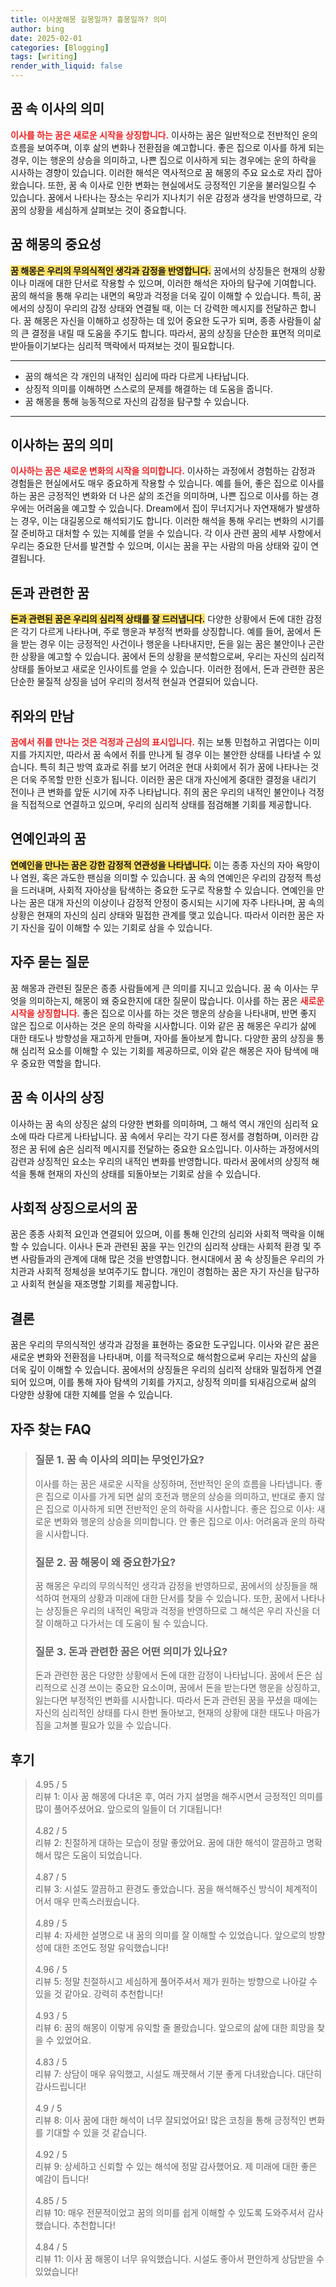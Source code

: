 ```yaml
---
title: 이사꿈해몽 길몽일까? 흉몽일까? 의미
author: bing
date: 2025-02-01
categories: [Blogging]
tags: [writing]
render_with_liquid: false
---
```



<h2 id='꿈 속 이사의 의미'>꿈 속 이사의 의미</h2>

<p><b><span style="color: #ee2323;">이사를 하는 꿈은 새로운 시작을 상징합니다.</span></b> 이사하는 꿈은 일반적으로 전반적인 운의 흐름을 보여주며, 이후 삶의 변화나 전환점을 예고합니다. 좋은 집으로 이사를 하게 되는 경우, 이는 행운의 상승을 의미하고, 나쁜 집으로 이사하게 되는 경우에는 운의 하락을 시사하는 경향이 있습니다. 이러한 해석은 역사적으로 꿈 해몽의 주요 요소로 자리 잡아왔습니다. 또한, 꿈 속 이사로 인한 변화는 현실에서도 긍정적인 기운을 불러일으킬 수 있습니다. 꿈에서 나타나는 장소는 우리가 지나치기 쉬운 감정과 생각을 반영하므로, 각 꿈의 상황을 세심하게 살펴보는 것이 중요합니다.</p>

<h2 id='꿈 해몽의 중요성'>꿈 해몽의 중요성</h2>

<p><b><span style="background-color: #ffe066;">꿈 해몽은 우리의 무의식적인 생각과 감정을 반영합니다.</span></b> 꿈에서의 상징들은 현재의 상황이나 미래에 대한 단서로 작용할 수 있으며, 이러한 해석은 자아의 탐구에 기여합니다. 꿈의 해석을 통해 우리는 내면의 욕망과 걱정을 더욱 깊이 이해할 수 있습니다. 특히, 꿈에서의 상징이 우리의 감정 상태와 연결될 때, 이는 더 강력한 메시지를 전달하곤 합니다. 꿈 해몽은 자신을 이해하고 성장하는 데 있어 중요한 도구가 되며, 종종 사람들이 삶의 큰 결정을 내릴 때 도움을 주기도 합니다. 따라서, 꿈의 상징을 단순한 표면적 의미로 받아들이기보다는 심리적 맥락에서 따져보는 것이 필요합니다.</p>

<hr />

<ul>
    <li>꿈의 해석은 각 개인의 내적인 심리에 따라 다르게 나타납니다.</li>
    <li>상징적 의미를 이해하면 스스로의 문제를 해결하는 데 도움을 줍니다.</li>
    <li>꿈 해몽을 통해 능동적으로 자신의 감정을 탐구할 수 있습니다.</li>
</ul>

<hr />

<h2 id='이사하는 꿈의 의미'>이사하는 꿈의 의미</h2>

<p><b><span style="color: #ee2323;">이사하는 꿈은 새로운 변화의 시작을 의미합니다.</span></b> 이사하는 과정에서 경험하는 감정과 경험들은 현실에서도 매우 중요하게 작용할 수 있습니다. 예를 들어, 좋은 집으로 이사를 하는 꿈은 긍정적인 변화와 더 나은 삶의 조건을 의미하며, 나쁜 집으로 이사를 하는 경우에는 어려움을 예고할 수 있습니다. Dream에서 집이 무너지거나 자연재해가 발생하는 경우, 이는 대길몽으로 해석되기도 합니다. 이러한 해석을 통해 우리는 변화의 시기를 잘 준비하고 대처할 수 있는 지혜를 얻을 수 있습니다. 각 이사 관련 꿈의 세부 사항에서 우리는 중요한 단서를 발견할 수 있으며, 이시는 꿈을 꾸는 사람의 마음 상태와 깊이 연결됩니다.</p>

<h2 id='돈과 관련한 꿈'>돈과 관련한 꿈</h2>

<p><b><span style="background-color: #ffe066;">돈과 관련된 꿈은 우리의 심리적 상태를 잘 드러냅니다.</span></b> 다양한 상황에서 돈에 대한 감정은 각기 다르게 나타나며, 주로 행운과 부정적 변화를 상징합니다. 예를 들어, 꿈에서 돈을 받는 경우 이는 긍정적인 사건이나 행운을 나타내지만, 돈을 잃는 꿈은 불안이나 곤란한 상황을 예고할 수 있습니다. 꿈에서 돈의 상황을 분석함으로써, 우리는 자신의 심리적 상태를 돌아보고 새로운 인사이트를 얻을 수 있습니다. 이러한 점에서, 돈과 관련한 꿈은 단순한 물질적 상징을 넘어 우리의 정서적 현실과 연결되어 있습니다.</p>

<h2 id='쥐와의 만남'>쥐와의 만남</h2>

<p><b><span style="color: #ee2323;">꿈에서 쥐를 만나는 것은 걱정과 근심의 표시입니다.</span></b> 쥐는 보통 민첩하고 귀엽다는 이미지를 가지지만, 따라서 꿈 속에서 쥐를 만나게 될 경우 이는 불안한 상태를 나타낼 수 있습니다. 특히 최근 방역 효과로 쥐를 보기 어려운 현대 사회에서 쥐가 꿈에 나타나는 것은 더욱 주목할 만한 신호가 됩니다. 이러한 꿈은 대개 자신에게 중대한 결정을 내리기 전이나 큰 변화를 앞둔 시기에 자주 나타납니다. 쥐의 꿈은 우리의 내적인 불안이나 걱정을 직접적으로 연결하고 있으며, 우리의 심리적 상태를 점검해볼 기회를 제공합니다.</p>

<h2 id='연예인과의 꿈'>연예인과의 꿈</h2>

<p><b><span style="background-color: #ffe066;">연예인을 만나는 꿈은 강한 감정적 연관성을 나타냅니다.</span></b> 이는 종종 자신의 자아 욕망이나 염원, 혹은 과도한 팬심을 의미할 수 있습니다. 꿈 속의 연예인은 우리의 감정적 특성을 드러내며, 사회적 자아상을 탐색하는 중요한 도구로 작용할 수 있습니다. 연예인을 만나는 꿈은 대개 자신의 이상이나 감정적 안정이 중시되는 시기에 자주 나타나며, 꿈 속의 상황은 현재의 자신의 심리 상태와 밀접한 관계를 맺고 있습니다. 따라서 이러한 꿈은 자기 자신을 깊이 이해할 수 있는 기회로 삼을 수 있습니다.</p>

<h2 id='자주 묻는 질문'>자주 묻는 질문</h2>

<p>꿈 해몽과 관련된 질문은 종종 사람들에게 큰 의미를 지니고 있습니다. 꿈 속 이사는 무엇을 의미하는지, 해몽이 왜 중요한지에 대한 질문이 많습니다. 이사를 하는 꿈은 <b><span style="color: #ee2323;">새로운 시작을 상징합니다.</span></b> 좋은 집으로 이사를 하는 것은 행운의 상승을 나타내며, 반면 좋지 않은 집으로 이사하는 것은 운의 하락을 시사합니다. 이와 같은 꿈 해몽은 우리가 삶에 대한 태도나 방향성을 재고하게 만들며, 자아를 돌아보게 합니다. 다양한 꿈의 상징을 통해 심리적 요소를 이해할 수 있는 기회를 제공하므로, 이와 같은 해몽은 자아 탐색에 매우 중요한 역할을 합니다.</p>

<h2 id='꿈 속 이사의 상징'>꿈 속 이사의 상징</h2>

<p>이사하는 꿈 속의 상징은 삶의 다양한 변화를 의미하며, 그 해석 역시 개인의 심리적 요소에 따라 다르게 나타납니다. 꿈 속에서 우리는 각기 다른 정서를 경험하며, 이러한 감정은 꿈 뒤에 숨은 심리적 메시지를 전달하는 중요한 요소입니다. 이사하는 과정에서의 감련과 상징적인 요소는 우리의 내적인 변화를 반영합니다. 따라서 꿈에서의 상징적 해석을 통해 현재의 자신의 상태를 되돌아보는 기회로 삼을 수 있습니다.</p>

<h2 id='사회적 상징으로서의 꿈'>사회적 상징으로서의 꿈</h2>

<p>꿈은 종종 사회적 요인과 연결되어 있으며, 이를 통해 인간의 심리와 사회적 맥락을 이해할 수 있습니다. 이사나 돈과 관련된 꿈을 꾸는 인간의 심리적 상태는 사회적 환경 및 주변 사람들과의 관계에 대해 많은 것을 반영합니다. 현시대에서 꿈 속 상징들은 우리의 가치관과 사회적 정체성을 보여주기도 합니다. 개인이 경험하는 꿈은 자기 자신을 탐구하고 사회적 현실을 재조명할 기회를 제공합니다.</p>

<h2 id='결론'>결론</h2>

<p>꿈은 우리의 무의식적인 생각과 감정을 표현하는 중요한 도구입니다. 이사와 같은 꿈은 새로운 변화와 전환점을 나타내며, 이를 적극적으로 해석함으로써 우리는 자신의 삶을 더욱 깊이 이해할 수 있습니다. 꿈에서의 상징들은 우리의 심리적 상태와 밀접하게 연결되어 있으며, 이를 통해 자아 탐색의 기회를 가지고, 상징적 의미를 되새김으로써 삶의 다양한 상황에 대한 지혜를 얻을 수 있습니다.</p>


<h2 id='자주_찾는_FAQ'>자주 찾는 FAQ</h2>
<div itemscope="" itemtype="https://schema.org/FAQPage"> 
<blockquote> 
<div itemscope="" itemprop="mainEntity" itemtype="https://schema.org/Question"> 
<h3 itemprop="name">질문 1. 꿈 속 이사의 의미는 무엇인가요?</h3> 
<div itemscope="" itemprop="acceptedAnswer" itemtype="https://schema.org/Answer"> 
<span itemprop="text"> 
<p>이사를 하는 꿈은 새로운 시작을 상징하며, 전반적인 운의 흐름을 나타냅니다. 좋은 집으로 이사를 가게 되면 삶의 호전과 행운의 상승을 의미하고, 반대로 좋지 않은 집으로 이사하게 되면 전반적인 운의 하락을 시사합니다. 좋은 집으로 이사: 새로운 변화와 행운의 상승을 의미합니다. 안 좋은 집으로 이사: 어려움과 운의 하락을 시사합니다.</p> 
</span> 
</div> 
</div> 

<div itemscope="" itemprop="mainEntity" itemtype="https://schema.org/Question"> 
<h3 itemprop="name">질문 2. 꿈 해몽이 왜 중요한가요?</h3> 
<div itemscope="" itemprop="acceptedAnswer" itemtype="https://schema.org/Answer"> 
<span itemprop="text"> 
<p>꿈 해몽은 우리의 무의식적인 생각과 감정을 반영하므로, 꿈에서의 상징들을 해석하여 현재의 상황과 미래에 대한 단서를 찾을 수 있습니다. 또한, 꿈에서 나타나는 상징들은 우리의 내적인 욕망과 걱정을 반영하므로 그 해석은 우리 자신을 더 잘 이해하고 다가서는 데 도움이 될 수 있습니다.</p> 
</span> 
</div> 
</div> 

<div itemscope="" itemprop="mainEntity" itemtype="https://schema.org/Question"> 
<h3 itemprop="name">질문 3. 돈과 관련한 꿈은 어떤 의미가 있나요?</h3> 
<div itemscope="" itemprop="acceptedAnswer" itemtype="https://schema.org/Answer"> 
<span itemprop="text"> 
<p>돈과 관련한 꿈은 다양한 상황에서 돈에 대한 감정이 나타납니다. 꿈에서 돈은 심리적으로 신경 쓰이는 중요한 요소이며, 꿈에서 돈을 받는다면 행운을 상징하고, 잃는다면 부정적인 변화를 시사합니다. 따라서 돈과 관련된 꿈을 꾸셨을 때에는 자신의 심리적인 상태를 다시 한번 돌아보고, 현재의 상황에 대한 태도나 마음가짐을 고쳐볼 필요가 있을 수 있습니다.</p> 
</span> 
</div> 
</div> 
</blockquote> 
</div>
<h2 id='후기'>후기</h2>
<div itemscope itemtype="https://schema.org/Product">
  <blockquote>
  <div itemprop="review" itemscope itemtype="https://schema.org/Review">
      <div itemprop="reviewRating" itemscope itemtype="https://schema.org/Rating"> <span itemprop="ratingValue">4.95</span> / <span itemprop="bestRating">5</span> </div>
      <span itemprop="reviewBody">리뷰 1: 이사 꿈 해몽에 다녀온 후, 여러 가지 설명을 해주시면서 긍정적인 의미를 많이 풀어주셨어요. 앞으로의 일들이 더 기대됩니다!</span>
  </div>
  <br>
  <div itemprop="review" itemscope itemtype="https://schema.org/Review">
      <div itemprop="reviewRating" itemscope itemtype="https://schema.org/Rating"> <span itemprop="ratingValue">4.82</span> / <span itemprop="bestRating">5</span> </div>
      <span itemprop="reviewBody">리뷰 2: 친절하게 대하는 모습이 정말 좋았어요. 꿈에 대한 해석이 깔끔하고 명확해서 많은 도움이 되었습니다.</span>
  </div>
  <br>
  <div itemprop="review" itemscope itemtype="https://schema.org/Review">
      <div itemprop="reviewRating" itemscope itemtype="https://schema.org/Rating"> <span itemprop="ratingValue">4.87</span> / <span itemprop="bestRating">5</span> </div>
      <span itemprop="reviewBody">리뷰 3: 시설도 깔끔하고 환경도 좋았습니다. 꿈을 해석해주신 방식이 체계적이어서 매우 만족스러웠습니다.</span>
  </div>
  <br>
  <div itemprop="review" itemscope itemtype="https://schema.org/Review">
      <div itemprop="reviewRating" itemscope itemtype="https://schema.org/Rating"> <span itemprop="ratingValue">4.89</span> / <span itemprop="bestRating">5</span> </div>
      <span itemprop="reviewBody">리뷰 4: 자세한 설명으로 내 꿈의 의미를 잘 이해할 수 있었습니다. 앞으로의 방향성에 대한 조언도 정말 유익했습니다!</span>
  </div>
  <br>
  <div itemprop="review" itemscope itemtype="https://schema.org/Review">
      <div itemprop="reviewRating" itemscope itemtype="https://schema.org/Rating"> <span itemprop="ratingValue">4.96</span> / <span itemprop="bestRating">5</span> </div>
      <span itemprop="reviewBody">리뷰 5: 정말 친절하시고 세심하게 풀어주셔서 제가 원하는 방향으로 나아갈 수 있을 것 같아요. 강력히 추천합니다!</span>
  </div>
  <br>
  <div itemprop="review" itemscope itemtype="https://schema.org/Review">
      <div itemprop="reviewRating" itemscope itemtype="https://schema.org/Rating"> <span itemprop="ratingValue">4.93</span> / <span itemprop="bestRating">5</span> </div>
      <span itemprop="reviewBody">리뷰 6: 꿈의 해몽이 이렇게 유익할 줄 몰랐습니다. 앞으로의 삶에 대한 희망을 찾을 수 있었어요.</span>
  </div>
  <br>
  <div itemprop="review" itemscope itemtype="https://schema.org/Review">
      <div itemprop="reviewRating" itemscope itemtype="https://schema.org/Rating"> <span itemprop="ratingValue">4.83</span> / <span itemprop="bestRating">5</span> </div>
      <span itemprop="reviewBody">리뷰 7: 상담이 매우 유익했고, 시설도 깨끗해서 기분 좋게 다녀왔습니다. 대단히 감사드립니다!</span>
  </div>
  <br>
  <div itemprop="review" itemscope itemtype="https://schema.org/Review">
      <div itemprop="reviewRating" itemscope itemtype="https://schema.org/Rating"> <span itemprop="ratingValue">4.9</span> / <span itemprop="bestRating">5</span> </div>
      <span itemprop="reviewBody">리뷰 8: 이사 꿈에 대한 해석이 너무 잘되었어요! 많은 코칭을 통해 긍정적인 변화를 기대할 수 있을 것 같습니다.</span>
  </div>
  <br>
  <div itemprop="review" itemscope itemtype="https://schema.org/Review">
      <div itemprop="reviewRating" itemscope itemtype="https://schema.org/Rating"> <span itemprop="ratingValue">4.92</span> / <span itemprop="bestRating">5</span> </div>
      <span itemprop="reviewBody">리뷰 9: 상세하고 신뢰할 수 있는 해석에 정말 감사했어요. 제 미래에 대한 좋은 예감이 듭니다!</span>
  </div>
  <br>
  <div itemprop="review" itemscope itemtype="https://schema.org/Review">
      <div itemprop="reviewRating" itemscope itemtype="https://schema.org/Rating"> <span itemprop="ratingValue">4.85</span> / <span itemprop="bestRating">5</span> </div>
      <span itemprop="reviewBody">리뷰 10: 매우 전문적이었고 꿈의 의미를 쉽게 이해할 수 있도록 도와주셔서 감사했습니다. 추천합니다!</span>
  </div>
  <br>
  <div itemprop="review" itemscope itemtype="https://schema.org/Review">
      <div itemprop="reviewRating" itemscope itemtype="https://schema.org/Rating"> <span itemprop="ratingValue">4.84</span> / <span itemprop="bestRating">5</span> </div>
      <span itemprop="reviewBody">리뷰 11: 이사 꿈 해몽이 너무 유익했습니다. 시설도 좋아서 편안하게 상담받을 수 있었습니다!</span>
  </div>
  </blockquote>
</div>
